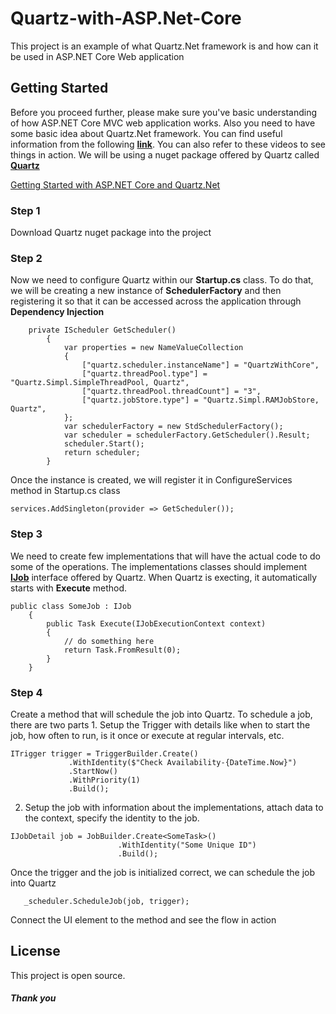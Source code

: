 # Quartz-with-ASP.Net-Core
This project is an example of what Quartz.Net framework is and how can it be used in ASP.NET Core Web application

## Getting Started
Before you proceed further, please make sure you've basic understanding of how ASP.NET Core MVC web application works. Also you need to have some basic idea about Quartz.Net framework. You can find useful information from the following **[link](https://www.quartz-scheduler.net/)**. You can also refer to these videos to see things in action. We will be using a nuget package offered by Quartz called **[Quartz](https://www.nuget.org/packages/Quartz/)**

[Getting Started with ASP.NET Core and Quartz.Net](https://youtu.be/2VgQDIW0ifk)


### Step 1
Download Quartz nuget package into the project

### Step 2
Now we need to configure Quartz within our **Startup.cs** class. To do that, we will be creating a new instance of **SchedulerFactory** and then registering it so that it can be accessed across the application through **Dependency Injection**

```
    private IScheduler GetScheduler()
        {
            var properties = new NameValueCollection
            {
                ["quartz.scheduler.instanceName"] = "QuartzWithCore",
                ["quartz.threadPool.type"] = "Quartz.Simpl.SimpleThreadPool, Quartz",
                ["quartz.threadPool.threadCount"] = "3",
                ["quartz.jobStore.type"] = "Quartz.Simpl.RAMJobStore, Quartz",
            };
            var schedulerFactory = new StdSchedulerFactory();
            var scheduler = schedulerFactory.GetScheduler().Result;
            scheduler.Start();
            return scheduler;
        }
```
Once the instance is created, we will register it in ConfigureServices method in Startup.cs class

```
services.AddSingleton(provider => GetScheduler());
```
### Step 3
We need to create few implementations that will have the actual code to do some of the operations. The implementations classes should implement **[IJob]()** interface offered by Quartz. When Quartz is execting, it automatically starts with **Execute** method. 

```
public class SomeJob : IJob
    {
        public Task Execute(IJobExecutionContext context)
        {
            // do something here
            return Task.FromResult(0);
        }
    }
```
### Step 4
Create a method that will schedule the job into Quartz. To schedule a job, there are two parts 1. Setup the Trigger with details like when to start the job, how often to run, is it once or execute at regular intervals, etc. 

```
ITrigger trigger = TriggerBuilder.Create()
             .WithIdentity($"Check Availability-{DateTime.Now}")
             .StartNow()
             .WithPriority(1)
             .Build();
```
2. Setup the job with information about the implementations, attach data to the context, specify the identity to the job.

```
IJobDetail job = JobBuilder.Create<SomeTask>()
                        .WithIdentity("Some Unique ID")
                        .Build(); 
``` 
  Once the trigger and the job is initialized correct, we can schedule the job into Quartz
  
```
   _scheduler.ScheduleJob(job, trigger);
```  
Connect the UI element to the method and see the flow in action

## License
This project is open source.

##### Thank you
